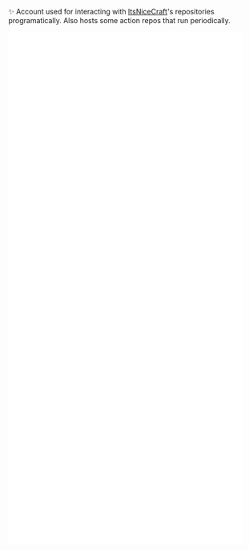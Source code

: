 ✨ Account used for interacting with [ItsNiceCraft](https://github.com/itsnicecraft)'s repositories programatically.
Also hosts some action repos that run periodically.

![metrics](/github-metrics.svg)